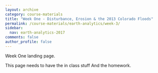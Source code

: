 ```yaml
---
layout: archive
category: course-materials
title: "Week One - Disturbance, Erosion & the 2013 Colorado Floods"
permalink: /course-materials/earth-analytics/week-3/
sidebar:
  nav: earth-analytics-2017
comments: false
author_profile: false
---
```



Week One landing page.

This page needs to have the in class stuff
And the homework.
